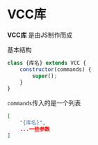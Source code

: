 # VCC库
**VCC库** 是由JS制作而成

基本结构
```JavaScript
class {库名} extends VCC {
    constructor(commands) {
        super();
    }
}
```
`commands`传入的是一个列表
```JSON
[
    "{库名}",
    ...一些参数
]
```